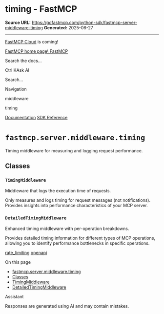 # timing - FastMCP

**Source URL:** https://gofastmcp.com/python-sdk/fastmcp-server-middleware-timing
**Generated:** 2025-06-27

---

[FastMCP Cloud](https://fastmcp.link/x0Kyhy2) is coming!

[FastMCP home page\\
FastMCP](https://gofastmcp.com/)

Search the docs...

Ctrl KAsk AI

Search...

Navigation

middleware

timing

[Documentation](https://gofastmcp.com/getting-started/welcome) [SDK Reference](https://gofastmcp.com/python-sdk/fastmcp-exceptions)

# [​](https://gofastmcp.com/python-sdk/fastmcp-server-middleware-timing\#fastmcp-server-middleware-timing)  `fastmcp.server.middleware.timing`

Timing middleware for measuring and logging request performance.

## [​](https://gofastmcp.com/python-sdk/fastmcp-server-middleware-timing\#classes)  Classes

### [​](https://gofastmcp.com/python-sdk/fastmcp-server-middleware-timing\#timingmiddleware)  `TimingMiddleware`

Middleware that logs the execution time of requests.

Only measures and logs timing for request messages (not notifications).
Provides insights into performance characteristics of your MCP server.

### [​](https://gofastmcp.com/python-sdk/fastmcp-server-middleware-timing\#detailedtimingmiddleware)  `DetailedTimingMiddleware`

Enhanced timing middleware with per-operation breakdowns.

Provides detailed timing information for different types of MCP operations,
allowing you to identify performance bottlenecks in specific operations.

[rate\_limiting](https://gofastmcp.com/python-sdk/fastmcp-server-middleware-rate_limiting) [openapi](https://gofastmcp.com/python-sdk/fastmcp-server-openapi)

On this page

- [fastmcp.server.middleware.timing](https://gofastmcp.com/python-sdk/fastmcp-server-middleware-timing#fastmcp-server-middleware-timing)
- [Classes](https://gofastmcp.com/python-sdk/fastmcp-server-middleware-timing#classes)
- [TimingMiddleware](https://gofastmcp.com/python-sdk/fastmcp-server-middleware-timing#timingmiddleware)
- [DetailedTimingMiddleware](https://gofastmcp.com/python-sdk/fastmcp-server-middleware-timing#detailedtimingmiddleware)

Assistant

Responses are generated using AI and may contain mistakes.